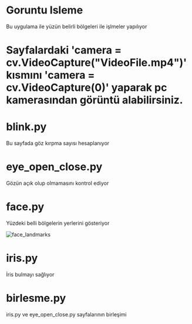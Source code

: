 # Goruntu Isleme
Bu uygulama ile yüzün belirli bölgeleri ile işlmeler yapılıyor

# Sayfalardaki 'camera = cv.VideoCapture("VideoFile.mp4")' kısmını 'camera = cv.VideoCapture(0)' yaparak pc kamerasından görüntü alabilirsiniz.

# blink.py
Bu sayfada göz kırpma sayısı hesaplanıyor

# eye_open_close.py
Gözün açık olup olmamasını kontrol ediyor

# face.py
Yüzdeki belli bölgelerin yerlerini gösteriyor

![face_landmarks](https://user-images.githubusercontent.com/78644723/204847023-739ddc8f-6a96-4591-a651-764ea92813a1.png)

# iris.py
İris bulmayı sağlıyor

# birlesme.py
iris.py ve eye_open_close.py sayfalarının birleşimi 
